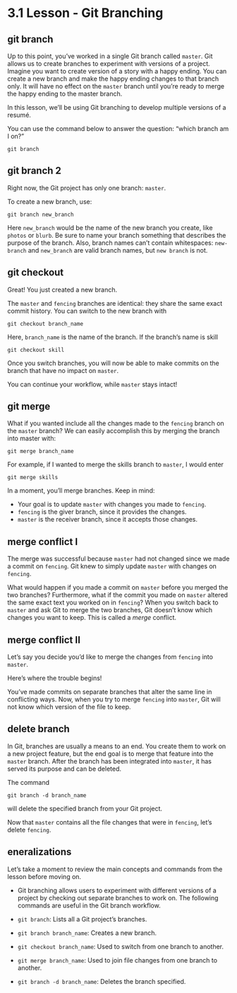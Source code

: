 # 3.1 Lesson - Git Branching

## git branch
Up to this point, you’ve worked in a single Git branch called ```master```. Git allows us to create branches to experiment with versions of a project. Imagine you want to create version of a story with a happy ending. You can create a new branch and make the happy ending changes to that branch only. It will have no effect on the ```master``` branch until you’re ready to merge the happy ending to the master branch.

In this lesson, we’ll be using Git branching to develop multiple versions of a resumé.

You can use the command below to answer the question: “which branch am I on?”
```
git branch
```
## git branch 2
Right now, the Git project has only one branch: ```master```.

To create a new branch, use:
```
git branch new_branch
```
Here ```new_branch``` would be the name of the new branch you create, like ```photos``` or ```blurb```. Be sure to name your branch something that describes the purpose of the branch. Also, branch names can’t contain whitespaces: ```new-branch``` and ```new_branch``` are valid branch names, but ```new branch``` is not.


## git checkout
Great! You just created a new branch.

The ```master``` and ```fencing``` branches are identical: they share the same exact commit history. You can switch to the new branch with
```
git checkout branch_name
```
Here, ```branch_name``` is the name of the branch. If the branch’s name is skill
```
git checkout skill
```
Once you switch branches, you will now be able to make commits on the branch that have no impact on ```master```.

You can continue your workflow, while ```master``` stays intact!

## git merge
What if you wanted include all the changes made to the ```fencing``` branch on the ```master``` branch? We can easily accomplish this by merging the branch into master with:
```
git merge branch_name
```
For example, if I wanted to merge the skills branch to ```master```, I would enter
```
git merge skills
```
In a moment, you’ll merge branches. Keep in mind:

- Your goal is to update ```master``` with changes you made to ```fencing```.
- ```fencing``` is the giver branch, since it provides the changes.
- ```master``` is the receiver branch, since it accepts those changes.

## merge conflict I
The merge was successful because ```master``` had not changed since we made a commit on ```fencing```. Git knew to simply update ```master``` with changes on ```fencing```.

What would happen if you made a commit on ```master``` before you merged the two branches? Furthermore, what if the commit you made on ```master``` altered the same exact text you worked on in ```fencing```? When you switch back to ```master``` and ask Git to merge the two branches, Git doesn’t know which changes you want to keep. This is called a *merge* conflict.

## merge conflict II
Let’s say you decide you’d like to merge the changes from ```fencing``` into ```master```.

Here’s where the trouble begins!

You’ve made commits on separate branches that alter the same line in conflicting ways. Now, when you try to merge ```fencing``` into ```master```, Git will not know which version of the file to keep.

## delete branch
In Git, branches are usually a means to an end. You create them to work on a new project feature, but the end goal is to merge that feature into the ```master``` branch. After the branch has been integrated into ```master```, it has served its purpose and can be deleted.

The command
```
git branch -d branch_name
```
will delete the specified branch from your Git project.

Now that ```master``` contains all the file changes that were in ```fencing```, let’s delete ```fencing```.

## eneralizations
Let’s take a moment to review the main concepts and commands from the lesson before moving on.

- Git branching allows users to experiment with different versions of a project by checking out separate branches to work on.
The following commands are useful in the Git branch workflow.

- ```git branch```: Lists all a Git project’s branches.
- ```git branch branch_name```: Creates a new branch.
- ```git checkout branch_name```: Used to switch from one branch to another.
- ```git merge branch_name```: Used to join file changes from one branch to another.
- ```git branch -d branch_name```: Deletes the branch specified.